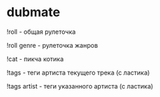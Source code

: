 # dubmate

!roll - общая рулеточка

!roll genre - рулеточка жанров

!cat - пикча котика

!tags - теги артиста текущего трека (с ластика)

!tags artist - теги указанного артиста (с ластика)
